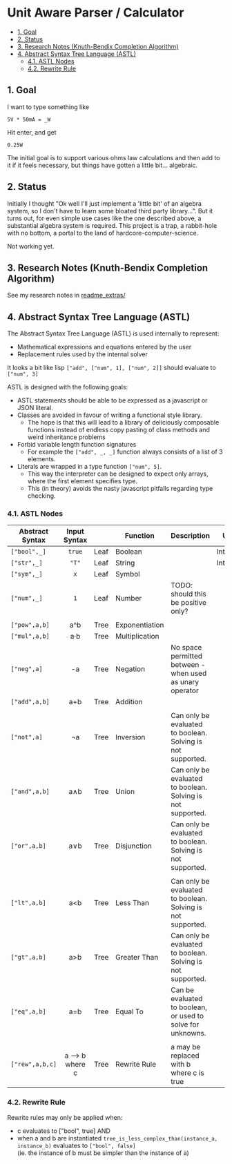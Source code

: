 # Unit Aware Parser / Calculator <!-- omit in toc -->

- [1. Goal](#1-goal)
- [2. Status](#2-status)
- [3. Research Notes (Knuth-Bendix Completion Algorithm)](#3-research-notes-knuth-bendix-completion-algorithm)
- [4. Abstract Syntax Tree Language (ASTL)](#4-abstract-syntax-tree-language-astl)
	- [4.1. ASTL Nodes](#41-astl-nodes)
	- [4.2. Rewrite Rule](#42-rewrite-rule)

## 1. Goal

I want to type something like

```text
5V * 50mA = _W
```

Hit enter, and get

``` Watt
0.25W
```

The initial goal is to support various ohms law calculations and then add to it if it feels necessary, but things have gotten a little bit... algebraic.

## 2. Status

Initially I thought "Ok well I'll just implement a 'little bit' of an algebra system, so I don't have to learn some bloated third party library...".
But it turns out, for even simple use cases like the one described above, a substantial algebra system is required.
This project is a trap, a rabbit-hole with no bottom, a portal to the land of hardcore-computer-science.

Not working yet.

## 3. Research Notes (Knuth-Bendix Completion Algorithm)

See my research notes in [readme_extras/](readme_extras/reduction_orderings.md)

## 4. Abstract Syntax Tree Language (ASTL)

The Abstract Syntax Tree Language (ASTL) is used internally to represent:

- Mathematical expressions and equations entered by the user
- Replacement rules used by the internal solver

It looks a bit like lisp `["add", ["num", 1], ["num", 2]]` should evaluate to `["num", 3]`

ASTL is designed with the following goals:

- ASTL statements should be able to be expressed as a javascript or JSON literal.
- Classes are avoided in favour of writing a functional style library.
  - The hope is that this will lead to a library of deliciously composable functions instead of endless copy pasting of class methods and weird inheritance problems
- Forbid variable length function signatures
  - For example  the `["add", _, _]` function always consists of a list of 3 elements.
- Literals are wrapped in a type function `["num", 5]`.
  - This way the interpreter can be designed to expect only arrays, where the first element specifies type.
  - This (in theory) avoids the nasty javascript pitfalls regarding type checking.

### 4.1. ASTL Nodes

| Abstract Syntax |     Input Syntax     |      | Function       | Description                                                 | Use      |
| --------------- | :------------------: | ---- | -------------- | ----------------------------------------------------------- | -------- |
| `["bool",_]`    |        `true`        | Leaf | Boolean        |                                                             | Internal |
| `["str",_]`     |        `"T"`         | Leaf | String         |                                                             | Internal |
| `["sym",_]`    |         `x`          | Leaf | Symbol         |                                                             |          |
| `["num",_]`     |         `1`          | Leaf | Number         | TODO: should this be positive only?                         |          |
|                 |                      |      |                |                                                             |          |
| `["pow",a,b]`   |         a^b          | Tree | Exponentiation |                                                             |          |
| `["mul",a,b]`   |         a·b          | Tree | Multiplication |                                                             |          |
| `["neg",a]`     |          -a          | Tree | Negation       | No space permitted between - when used as unary operator    |          |
| `["add",a,b]`   |         a+b          | Tree | Addition       |                                                             |          |
|                 |                      |      |                |                                                             |          |
| `["not",a]`     |          ¬a          | Tree | Inversion      | Can only be evaluated to boolean. Solving is not supported. |          |
| `["and",a,b]`   |         a∧b          | Tree | Union          | Can only be evaluated to boolean. Solving is not supported. |          |
| `["or",a,b]`    |         a∨b          | Tree | Disjunction    | Can only be evaluated to boolean. Solving is not supported. |          |
|                 |                      |      |                |                                                             |          |
| `["lt",a,b]`    |        a&lt;b        | Tree | Less Than      | Can only be evaluated to boolean. Solving is not supported. |          |
| `["gt",a,b]`    |        a&gt;b        | Tree | Greater Than   | Can only be evaluated to boolean. Solving is not supported. |          |
| `["eq",a,b]`    |         a=b          | Tree | Equal To       | Can be evaluated to boolean, or used to solve for unknowns. |          |
|                 |                      |      |                |                                                             |          |
| `["rew",a,b,c]` | a &#10230; b where c | Tree | Rewrite Rule   | a may be replaced with b where c is true                    |          |

### 4.2. Rewrite Rule

Rewrite rules may only be applied when:

- c evaluates to ["bool", true] AND
- when a and b are instantiated `tree_is_less_complex_than(instance_a, instance_b)`
  evaluates to `["bool", false]`<br>
  (ie. the instance of b must be simpler than the instance of a)
